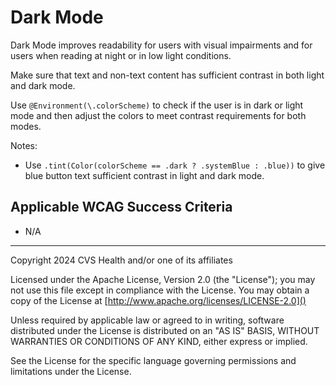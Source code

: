 # Dark Mode
Dark Mode improves readability for users with visual impairments and for users when reading at night or in low light conditions.

Make sure that text and non-text content has sufficient contrast in both light and dark mode. 

Use `@Environment(\.colorScheme)` to check if the user is in dark or light mode and then adjust the colors to meet contrast requirements for both modes.

Notes:
- Use `.tint(Color(colorScheme == .dark ? .systemBlue : .blue))` to give blue button text sufficient contrast in light and dark mode.

## Applicable WCAG Success Criteria
- N/A

----

Copyright 2024 CVS Health and/or one of its affiliates

Licensed under the Apache License, Version 2.0 (the "License");
you may not use this file except in compliance with the License.
You may obtain a copy of the License at
[http://www.apache.org/licenses/LICENSE-2.0]()

Unless required by applicable law or agreed to in writing, software
distributed under the License is distributed on an "AS IS" BASIS,
WITHOUT WARRANTIES OR CONDITIONS OF ANY KIND, either express or implied.

See the License for the specific language governing permissions and
limitations under the License.
